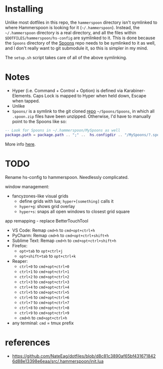 # Installing

Unlike most dotfiles in this repo, the `hammerspoon` directory isn't symlinked to where Hammerspoon is looking for it (`~/.hammerspoon`). Instead, the `~/.hammerspoon` directory is a real directory, and all the files within `$DOTFILES/hammerspoon/hs-config` are symlinked to it. This is done because the `Spoons` directory of the [Spoons](https://github.com/Hammerspoon/Spoons/) repo needs to be symlinked to it as well, and I don't really want to git submodule it, so this is simpler in my mind.

The `setup.sh` script takes care of all of the above symlinking.

# Notes

- Hyper (i.e. Command + Control + Option) is defined via Karabiner-Elements. Caps Lock is mapped to Hyper when held down, Escape when tapped.
- Unlike 
- `Spoons/` is a symlink to the git cloned [repo](https://github.com/Hammerspoon/Spoons) `~/Spoons/Spoons`, in which all `.spoon.zip` files have been unzipped. Otherwise, I'd have to manually point to the Spoons like so:

``` lua
-- Look for Spoons in ~/.hammerspoon/MySpoons as well
package.path = package.path .. ";" ..  hs.configdir .. "/MySpoons/?.spoon/init.lua"
```

More info [here](https://github.com/Hammerspoon/hammerspoon/blob/master/SPOONS.md#loading-a-spoon).

# TODO

Rename hs-config to hammerspoon. Needlessly complicated.

window management:
- fancyzones-like visual grids
    - define grids with lua; `hyper+[something]` calls it
    - `hyper+g`: shows grid overlay
    - `hyper+s`: snaps all open windows to closest grid square

app remapping - replace BetterTouchTool
- VS Code: Remap `cmd+h` to `cmd+opt+ctrl+h`
- PyCharm: Remap `cmd+h` to `cmd+opt+ctrl+shift+h`
- Sublime Text: Remap `cmd+h` to `cmd+opt+ctrl+shift+h`
- Firefox: 
    - `opt+tab` to `opt+ctrl+j`
    - `opt+shift+tab` to `opt+ctrl+k`
- Reaper:
    - `ctrl+0` to `cmd+opt+ctrl+0`
    - `ctrl+1` to `cmd+opt+ctrl+1`
    - `ctrl+2` to `cmd+opt+ctrl+2`
    - `ctrl+3` to `cmd+opt+ctrl+3`
    - `ctrl+4` to `cmd+opt+ctrl+4`
    - `ctrl+5` to `cmd+opt+ctrl+5`
    - `ctrl+6` to `cmd+opt+ctrl+6`
    - `ctrl+7` to `cmd+opt+ctrl+7`
    - `ctrl+8` to `cmd+opt+ctrl+8`
    - `ctrl+9` to `cmd+opt+ctrl+9`
    - `cmd+h` to `cmd+opt+ctrl+h`
- any terminal: `cmd` = tmux prefix

# references
- https://github.com/NateEag/dotfiles/blob/d8c81c3890af65bf4316718426d88e13398e6eaa/src/.hammerspoon/init.lua
